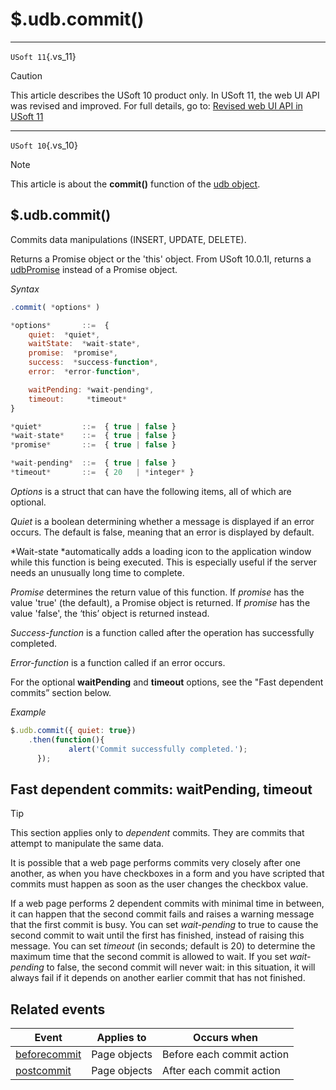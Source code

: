 # $.udb.commit()



----

`USoft 11`{.vs_11}

> [!CAUTION]
> This article describes the USoft 10 product only.
> In USoft 11, the web UI API was revised and improved. For full details, go to:
> [Revised web UI API in USoft 11](/docs/Web%20and%20app%20UIs/UDB%20udb/Revised%20web%20UI%20API%20in%20USoft%2011.md)

----

`USoft 10`{.vs_10}

> [!NOTE]
> This article is about the **commit()** function of the [udb object](/docs/Web%20and%20app%20UIs/UDB%20udb).

## **$.udb.commit()**

Commits data manipulations (INSERT, UPDATE, DELETE).

Returns a Promise object or the 'this' object. From USoft 10.0.1I, returns a [udbPromise](/docs/Web%20and%20app%20UIs/JavaScript/Promises%20for%20asynchronous%20Javascript.md) instead of a Promise object.

*Syntax*

```js
.commit( *options* )

*options*       ::=  {
    quiet:  *quiet*,
    waitState:  *wait-state*,
    promise:  *promise*,
    success:  *success-function*,
    error:  *error-function*,

    waitPending: *wait-pending*,
    timeout:     *timeout*
}

*quiet*         ::=  { true | false }
*wait-state*    ::=  { true | false }
*promise*       ::=  { true | false }

*wait-pending*  ::=  { true | false } 
*timeout*       ::=  { 20   | *integer* }
```

*Options* is a struct that can have the following items, all of which are optional.

*Quiet* is a boolean determining whether a message is displayed if an error occurs. The default is false, meaning that an error is displayed by default.

*Wait-state *automatically adds a loading icon to the application window while this function is being executed. This is especially useful if the server needs an unusually long time to complete.

*Promise* determines the return value of this function. If *promise* has the value 'true' (the default), a Promise object is returned. If *promise* has the value 'false', the ‘this’ object is returned instead.

*Success-function* is a function called after the operation has successfully completed.

*Error-function* is a function called if an error occurs.

For the optional **waitPending** and **timeout** options, see the "Fast dependent commits” section below.

*Example*

```js
$.udb.commit({ quiet: true})
    .then(function(){
             alert('Commit successfully completed.');
      });
```

## Fast dependent commits: waitPending, timeout

> [!TIP]
> This section applies only to *dependent* commits. They are commits that attempt to manipulate the same data.

It is possible that a web page performs commits very closely after one another, as when you have checkboxes in a form and you have scripted that commits must happen as soon as the user changes the checkbox value.

If a web page performs 2 dependent commits with minimal time in between, it can happen that the second commit fails and raises a warning message that the first commit is busy. You can set *wait-pending* to true to cause the second commit to wait until the first has finished, instead of raising this message. You can set *timeout* (in seconds; default is 20) to determine the maximum time that the second commit is allowed to wait. If you set *wait-pending* to false, the second commit will never wait: in this situation, it will always fail if it depends on another earlier commit that has not finished.

## Related events

|**Event**|**Applies to**|**Occurs when**|
|--------|--------|--------|
|[beforecommit](/docs/Web%20and%20app%20UIs/UDB%20Events/beforecommit.md)|Page objects|Before each commit action|
|[postcommit](/docs/Web%20and%20app%20UIs/UDB%20Events/postcommit.md)|Page objects|After each commit action|



 